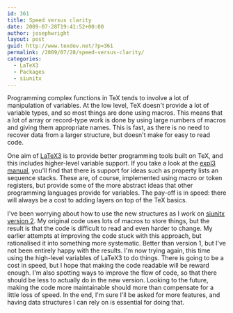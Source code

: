 ```yaml
---
id: 361
title: Speed versus clarity
date: 2009-07-28T19:41:52+00:00
author: josephwright
layout: post
guid: http://www.texdev.net/?p=361
permalink: /2009/07/28/speed-versus-clarity/
categories:
  - LaTeX3
  - Packages
  - siunitx
---
```

Programming complex functions in TeX tends to involve a lot of manipulation of variables. At the low level, TeX doesn't provide a lot of variable types, and so most things are done using macros. This means that a lot of array or record-type work is done by using large numbers of macros and giving them appropriate names. This is fast, as there is no need to recover data from a larger structure, but doesn't make for easy to read code.

One aim of [LaTeX3](http://www.latex-project.org/latex3.html) is to provide better programming tools built on TeX, and this includes higher-level variable support. If you take a look at the [expl3 manual](ftp://tug.ctan.org/pub/tex-archive/macros/latex/contrib/expl3/source3.pdf), you'll find that there is support for ideas such as property lists an sequence stacks. These are, of course, implemented using macro or token registers, but provide some of the more abstract ideas that other programming languages provide for variables. The pay-off is in speed: there will always be a cost to adding layers on top of the TeX basics.

I've been worrying about how to use the new structures as I work on [siunitx version 2](http://github.com/josephwright/siunitx). My original code uses lots of macros to store things, but the result is that the code is difficult to read and even harder to change. My earlier attempts at improving the code stuck with this approach, but rationalised it into something more systematic. Better than version 1, but I've not been entirely happy with the results. I'm now trying again, this time using the high-level variables of LaTeX3 to do things. There is going to be a cost in speed, but I hope that making the code readable will be reward enough. I'm also spotting ways to improve the flow of code, so that there should be less to actually do in the new version. Looking to the future, making the code more maintainable should more than compensate for a little loss of speed. In the end, I'm sure I'll be asked for more features, and having data structures I can rely on is essential for doing that.
